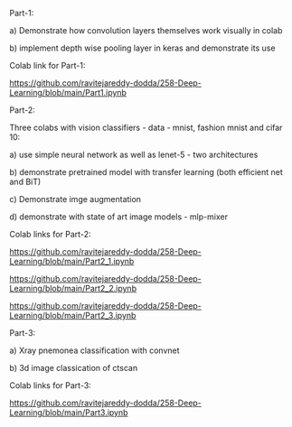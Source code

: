 Part-1:

a) Demonstrate how convolution layers themselves work visually in colab

b) implement depth wise pooling layer in keras and demonstrate its use

Colab link for Part-1:

https://github.com/ravitejareddy-dodda/258-Deep-Learning/blob/main/Part1.ipynb

Part-2:

Three colabs with  vision classifiers - data  - mnist, fashion mnist and cifar 10:

a) use simple neural network as well as lenet-5  - two architectures

b) demonstrate pretrained model with transfer learning  (both efficient net and BiT)

c) Demonstrate imge augmentation 

d) demonstrate with state of art image models - mlp-mixer

Colab links for Part-2:

https://github.com/ravitejareddy-dodda/258-Deep-Learning/blob/main/Part2_1.ipynb

https://github.com/ravitejareddy-dodda/258-Deep-Learning/blob/main/Part2_2.ipynb

https://github.com/ravitejareddy-dodda/258-Deep-Learning/blob/main/Part2_3.ipynb

Part-3:

a) Xray pnemonea classification with convnet

b) 3d image classication of ctscan 

Colab links for Part-3:

https://github.com/ravitejareddy-dodda/258-Deep-Learning/blob/main/Part3.ipynb
